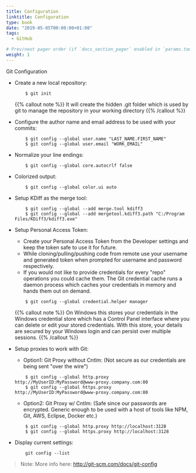 ```yaml
---
title: Configuration
linktitle: Configuration
type: book
date: "2019-05-05T00:00:00+01:00"
tags:
  - GitHub

# Prev/next pager order (if `docs_section_pager` enabled in `params.toml`)
weight: 1
---
```


Git Configuration

<!--more-->

* Create a new local repository:

          $ git init

  {{% callout note %}}
  It will create the hidden .git folder which is used by git to manage the repository in your working directory
  {{% /callout %}}

* Configure the author name and email address to be used with your commits:

          $ git config --global user.name "LAST_NAME.FIRST_NAME"
          $ git config --global user.email "WORK_EMAIL"
* Normalize your line endings:

          $ git config --global core.autocrlf false
* Colorized output:

          $ git config --global color.ui auto
* Setup KDiff as the merge tool:

          $ git config --global --add merge.tool kdiff3
          $ git config --global --add mergetool.kdiff3.path "C:/Program Files/KDiff3/kdiff3.exe"
* Setup Personal Access Token:

    - Create your Personal Access Token from the Developer settings and keep the token safe to use it for future.
    - While cloning/pulling/pushing code from remote use your username and generated token when prompted for username and password respectively.
    - If you would not like to provide credentials for every "repo" operations you could cache them. The Git credential cache runs a daemon process which caches your credentials in memory and hands them out on demand.
    ```
        $ git config --global credential.helper manager
    ```

  {{% callout note %}}
  On Windows this stores your credentials in the Windows credential store which has a Control Panel interface where you can delete or edit your stored credentials. With this store, your details are secured by your Windows login and can persist over multiple sessions.
  {{% /callout %}}

* Setup proxies to work with Git:
    * Option1: Git Proxy without Cntlm: (Not secure as our credentials are being sent "over the wire")
    ```
        $ git config --global http.proxy http://MyUserID:MyPassword@www-proxy.company.com:80
        $ git config --global https.proxy http://MyUserID:MyPassword@www-proxy.company.com:80
    ```
    * Option2: Git Proxy w/ Cntlm: (Safe since our passwords are encrypted. Generic enough to be used with a host of tools like NPM, Git, AWS, Eclipse, Docker etc.)
    ```
        $ git config --global http.proxy http://localhost:3128
        $ git config --global https.proxy http://localhost:3128
    ```
* Display current settings:
    ```
        git config --list
    ```
> Note: More info here: <http://git-scm.com/docs/git-config>
